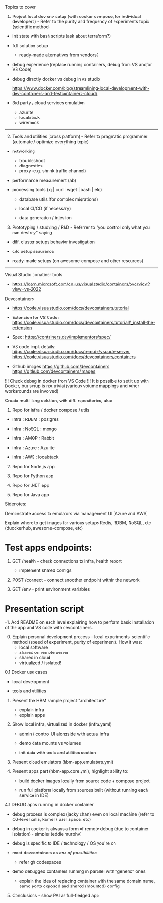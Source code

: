 
Topics to cover

1. Project local dev env setup (with docker compose, for individual developers) - Refer to the purity and frequency of experiments topic (scientific method)

  - init state with bash scripts (ask about terraform?)  

  - full solution setup

    - ready-made alternatives from vendors?

  - debug experience (replace running containers, debug from VS and/or VS Code)

  - debug directly docker vs debug in vs studio

    https://www.docker.com/blog/streamlining-local-development-with-dev-containers-and-testcontainers-cloud/

  - 3rd party / cloud services emulation

    - azurite
    - localstack
    - wiremock

--------------------------------------


2. Tools and utilities (cross platform) - Refer to pragmatic programmer (automate / optimize everything topic)

  - networking

    - troubleshoot
    - diagnostics
    - proxy (e.g. shrink traffic channel)

  - performance measurement (ab)

  - processing tools (jq | curl | wget | bash | etc)

    - database utils (for complex migrations)

    - local CI/CD (if necessary)

    - data generation / injestion

3. Prototyping / studying / R&D - Referrer to "you control only what you can destroy" saying

  - diff. cluster setups behavior investigation

  - cdc setup assurance

  - ready-made setups (on awesome-compose and other resources)


-----------------------


Visual Studio conatiner tools

 - https://learn.microsoft.com/en-us/visualstudio/containers/overview?view=vs-2022

Devcontainers

 - https://code.visualstudio.com/docs/devcontainers/tutorial

 - Extension for VS Code: https://code.visualstudio.com/docs/devcontainers/tutorial#_install-the-extension
 
 - Spec: https://containers.dev/implementors/spec/

 - VS code impl. details: 
   https://code.visualstudio.com/docs/remote/vscode-server
   https://code.visualstudio.com/docs/devcontainers/containers
   
 - Github images
   https://github.com/devcontainers
   https://github.com/devcontainers/images


!!! Check debug in docker from VS Code !!!
It is possible to set it up with Docker, but setup is not trivial (various volume mappings and other workarounds are involved)


Create multi-lang solution, with diff. repositories, aka:

1. Repo for infra / docker compose / utils
  
 - infra : RDBM  : postgres
 - infra : NoSQL : mongo
 - infra : AMQP  : Rabbit

 - infra : Azure : Azurite
 - infra : AWS   : localstack

2. Repo for Node.js app

3. Repo for Python app

4. Repo for .NET app

5. Repo for Java app


Sidenotes:


Demonstrate access to emulators via management UI (Azure and AWS)

Explain where to get images for various setups Redis, RDBM, NoSQL, etc (duockerhub, awesome-compose, etc)


# Test apps endpoints:

1. GET /health - check connections to infra, health report

    - implement shared configs

2. POST /connect - connect anoother endpoint within the network

3. GET /env - print environment variables




# Presentation script

-1. Add README on each level explaining how to perform basic installation of the app and VS code with devcontainers.


0. Explain personal development process - local experiments, scientific method (speed of experiment, purity of experiment).
   How it was:
     - local software
     - shared on remote server
     - shared in cloud
     - virtualized / isolated!

0.1 Docker use cases

  - local development

  - tools and utilities

1. Present the HBM sample project "architecture"

   - explain infra
   - explain apps

2. Show local infra, virtualized in docker (infra.yaml)

   - admin / control UI alongside with actual infra

   - demo data mounts vs volumes

   - init data with tools and utilities section

3. Present cloud emulators (hbm-app.emulators.yml)

4. Present apps part (hbm-app.core.yml), highlight ability to:

   - build docker images locally from source code + compose project

   - run full platform locally from sources built (without running each service in IDE)

4.1 DEBUG apps running in docker container

   - debug process is complex (jacky chan) even on local machine (refer to OS-level calls, kernel / user space, etc)

   - debug in docker is always a form of remote debug (due to container isolation) - simpler (eddie murphy)

   - debug is specific to IDE / technology / OS you're on

   - meet devcontainers as *one of possibilities*
     - refer gh codespaces

   - demo debugged containers running in parallel with "generic" ones

     - explain the idea of replacing container with the same domain name, same ports exposed and shared (mounted) config

5. Conclusions - show PAI as full-fledged app
